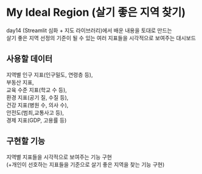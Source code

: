 # My Ideal Region (살기 좋은 지역 찾기)
day14 (Streamlit 심화 + 지도 라이브러리)에서 배운 내용을 토대로 만드는<br>
살기 좋은 지역 선정의 기준이 될 수 있는 여러 지표들을 시각적으로 보여주는 대시보드

## 사용할 데이터
지역별 인구 지표(인구밀도, 연령층 등),<br>
부동산 지표, <br>
교육 수준 지표(학교 수 등), <br>
환경 지표(공기 질, 수질 등), <br>
건강 지표(병원 수, 의사 수),<br>
안전도(범죄,교통사고 등), <br>
경제 지표(GDP, 고용률 등)<br>

## 구현할 기능
지역별 지표들을 시각적으로 보여주는 기능 구현<br>
(+개인이 선호하는 지표들을 기준으로 살기 좋은 지역을 찾는 기능 구현)